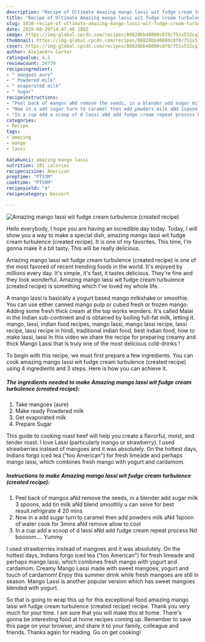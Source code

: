 ```yaml
---
description: "Recipe of Ultimate Amazing mango lassi wit fudge cream turbulence (created recipe)"
title: "Recipe of Ultimate Amazing mango lassi wit fudge cream turbulence (created recipe)"
slug: 1030-recipe-of-ultimate-amazing-mango-lassi-wit-fudge-cream-turbulence-created-recipe
date: 2020-08-29T14:47:40.100Z
image: https://img-global.cpcdn.com/recipes/86820bb40000c8f0/751x532cq70/amazing-mango-lassi-wit-fudge-cream-turbulence-created-recipe-recipe-main-photo.jpg
thumbnail: https://img-global.cpcdn.com/recipes/86820bb40000c8f0/751x532cq70/amazing-mango-lassi-wit-fudge-cream-turbulence-created-recipe-recipe-main-photo.jpg
cover: https://img-global.cpcdn.com/recipes/86820bb40000c8f0/751x532cq70/amazing-mango-lassi-wit-fudge-cream-turbulence-created-recipe-recipe-main-photo.jpg
author: Alejandro Carter
ratingvalue: 4.5
reviewcount: 34779
recipeingredient:
- " mangoes aure"
- " Powdered milk"
- " evaporated milk"
- " Sugar"
recipeinstructions:
- "Peel back of mangos aNd remove the seeds, in a blender add sugar milk 3 spoons, add tin milk aNd blend smoothly u can seive for best result.refrigirate 4 20 mins"
- "Now in a add sugar turn to caramel then add powders milk aNd 1spoon of water cook for 3mins aNd remove allow to cool"
- "In a cup add a scoop of d lassi aNd add fudge cream repeat process Nd boooom.... Yummy"
categories:
- Recipe
tags:
- amazing
- mango
- lassi

katakunci: amazing mango lassi 
nutrition: 281 calories
recipecuisine: American
preptime: "PT33M"
cooktime: "PT50M"
recipeyield: "4"
recipecategory: Dessert

---
```



![Amazing mango lassi wit fudge cream turbulence (created recipe)](https://img-global.cpcdn.com/recipes/86820bb40000c8f0/751x532cq70/amazing-mango-lassi-wit-fudge-cream-turbulence-created-recipe-recipe-main-photo.jpg)

Hello everybody, I hope you are having an incredible day today. Today, I will show you a way to make a special dish, amazing mango lassi wit fudge cream turbulence (created recipe). It is one of my favorites. This time, I'm gonna make it a bit tasty. This will be really delicious.

Amazing mango lassi wit fudge cream turbulence (created recipe) is one of the most favored of recent trending foods in the world. It's enjoyed by millions every day. It's simple, it's fast, it tastes delicious. They're fine and they look wonderful. Amazing mango lassi wit fudge cream turbulence (created recipe) is something which I've loved my whole life.

A mango lassi is basically a yogurt based mango milkshake or smoothie. You can use either canned mango pulp or cubed fresh or frozen mango. Adding some fresh thick cream at the top works wonders. It&#39;s called Malai in the Indian sub-continent and is obtained by boiling full-fat milk, letting it. mango, lassi, indian food recipes, mango lassi, mango lassi recipe, lassi recipe, lassi recipe in hindi, traditional indian food, best indian food, how to make lassi, lassi In this video we share the recipe for preparing creamy and thick Mango Lassi that is truly one of the most delicious cold-drinks !


To begin with this recipe, we must first prepare a few ingredients. You can cook amazing mango lassi wit fudge cream turbulence (created recipe) using 4 ingredients and 3 steps. Here is how you can achieve it.

<!--inarticleads1-->

##### The ingredients needed to make Amazing mango lassi wit fudge cream turbulence (created recipe):

1. Take  mangoes (aure)
1. Make ready  Powdered milk
1. Get  evaporated milk
1. Prepare  Sugar


This guide to cooking roast beef will help you create a flavorful, moist, and tender roast. I love Lassi (particularly mango or strawberry). I used strawberries instead of mangoes and it was absolutely. On the hottest days, Indians forgo iced tea (&#34;too American&#34;) for fresh limeade and perhaps mango lassi, which combines fresh mango with yogurt and cardamom. 

<!--inarticleads2-->

##### Instructions to make Amazing mango lassi wit fudge cream turbulence (created recipe):

1. Peel back of mangos aNd remove the seeds, in a blender add sugar milk 3 spoons, add tin milk aNd blend smoothly u can seive for best result.refrigirate 4 20 mins
1. Now in a add sugar turn to caramel then add powders milk aNd 1spoon of water cook for 3mins aNd remove allow to cool
1. In a cup add a scoop of d lassi aNd add fudge cream repeat process Nd boooom.... Yummy


I used strawberries instead of mangoes and it was absolutely. On the hottest days, Indians forgo iced tea (&#34;too American&#34;) for fresh limeade and perhaps mango lassi, which combines fresh mango with yogurt and cardamom. Creamy Mango Lassi made with sweet mangoes, yogurt and touch of cardamom! Enjoy this summer drink while fresh mangoes are still in season. Mango Lassi is another popular version which has sweet mangoes blended with yogurt. 

So that is going to wrap this up for this exceptional food amazing mango lassi wit fudge cream turbulence (created recipe) recipe. Thank you very much for your time. I am sure that you will make this at home. There's gonna be interesting food at home recipes coming up. Remember to save this page on your browser, and share it to your family, colleague and friends. Thanks again for reading. Go on get cooking!
